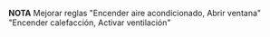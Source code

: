 **NOTA**
Mejorar reglas
"Encender aire acondicionado, Abrir ventana"
"Encender calefacción, Activar ventilación"